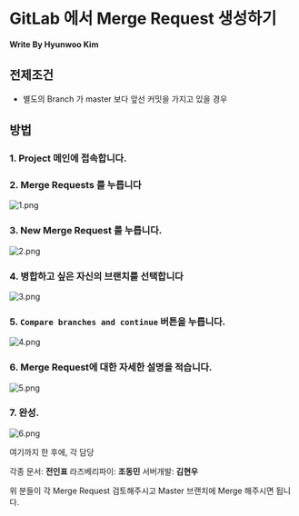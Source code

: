 # GitLab 에서 Merge Request 생성하기 
**Write By Hyunwoo Kim**

## 전제조건
- 별도의 Branch 가 master 보다 앞선 커밋을 가지고 있을 경우

## 방법
### 1. Project 메인에 접속합니다.
### 2. Merge Requests 를 누릅니다
![1.png](https://gitlab.com/pjhs/work-proceeding/raw/be44df88f7cba42dd2d35ba37907b59ed9f29b72/%EA%B8%B0%ED%83%80%EB%AC%B8%EC%84%9C/Images/1.png)

### 3. New Merge Request 를 누릅니다.
![2.png](https://gitlab.com/pjhs/work-proceeding/raw/be44df88f7cba42dd2d35ba37907b59ed9f29b72/%EA%B8%B0%ED%83%80%EB%AC%B8%EC%84%9C/Images/2.png)

### 4. 병합하고 싶은 자신의 브랜치를 선택합니다
![3.png](https://gitlab.com/pjhs/work-proceeding/raw/be44df88f7cba42dd2d35ba37907b59ed9f29b72/%EA%B8%B0%ED%83%80%EB%AC%B8%EC%84%9C/Images/3.png)

### 5. `Compare branches and continue` 버튼을 누릅니다.
![4.png](https://gitlab.com/pjhs/work-proceeding/raw/be44df88f7cba42dd2d35ba37907b59ed9f29b72/%EA%B8%B0%ED%83%80%EB%AC%B8%EC%84%9C/Images/4.png)

### 6. Merge Request에 대한 자세한 설명을 적습니다.
![5.png](https://gitlab.com/pjhs/work-proceeding/raw/be44df88f7cba42dd2d35ba37907b59ed9f29b72/%EA%B8%B0%ED%83%80%EB%AC%B8%EC%84%9C/Images/5.png)

### 7. 완성.
![6.png](https://gitlab.com/pjhs/work-proceeding/raw/be44df88f7cba42dd2d35ba37907b59ed9f29b72/%EA%B8%B0%ED%83%80%EB%AC%B8%EC%84%9C/Images/6.png)



여기까지 한 후에, 각 담당  

각종 문서: **전인표**
라즈베리파이: **조동민**
서버개발: **김현우**

위 분들이 각 Merge Request 검토해주시고 Master 브랜치에 Merge 해주시면 됩니다.
